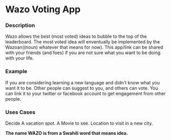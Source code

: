 # Wazo Voting App

### Description
Wazo allows the best (most voted) ideas to bubble to the top of the leaderboard. The most voted idea will enventually be implemented by the Wazoan((noun) whatever that means for now). This app/link can be shared with your friends (and foes) if you are not sure what you want to be doing with your life.


### Example
If you are considering learning a new language and didn't know what you want it to be. Other people can suggest to you, and others can vote. You can link it to your twitter or facebook account to get engagement from other people. 


### Uses Cases
Decide 
A vacation spot.
A Movie to see.
Location to visit in a new city.


**The name WAZO is from a Swahili word that means idea.**
